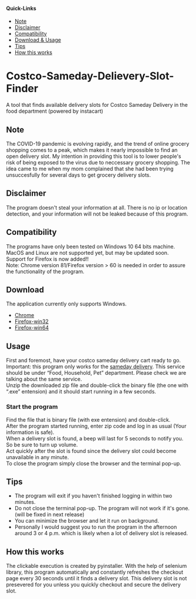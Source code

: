 #### Quick-Links
- [Note](#Note)
- [Disclaimer](#Disclaimer)
- [Compatibility](#Compatibility)
- [Download & Usage](#Download)
- [Tips](#Tips)
- [How this works](#How-this-works)

# Costco-Sameday-Delievery-Slot-Finder
A tool that finds available delivery slots for Costco Sameday Delivery in the food department (powered by instacart)

## Note
The COVID-19 pandemic is evolving rapidly, and the trend of online grocery shopping comes to a peak, which makes it nearly impossible to find an open delivery slot. My intention in providing this tool is to lower people's risk of being exposed to the virus due to neccessary grocery shopping. The idea came to me when my mom complained that she had been trying unsuccesfully for several days to get grocery delivery slots.

## Disclaimer
The program doesn't steal your information at all. There is no ip or location detection, and your information will not be leaked because of this program. 

## Compatibility
The programs have only been tested on Windows 10 64 bits machine.<br/>
MacOS and Linux are not supported yet, but may be updated soon.<br/>
Support for Firefox is now added!!<br/>
Note: Chrome version 81/Firefox version > 60 is needed in order to assure the functionality of the program.

## Download
The application currently only supports Windows.
- [Chrome](https://github.com/zzhou02/Costco-Sameday-Delievery-Slot-Finder/releases/download/v1.0/costco_windows_chrome.zip)
- [Firefox-win32](https://github.com/zzhou02/Costco-Sameday-Delievery-Slot-Finder/releases/download/v1.0/costco_windows32_firefox.zip)
- [Firefox-win64](https://github.com/zzhou02/Costco-Sameday-Delievery-Slot-Finder/releases/download/v1.0/costco_windows64_firefox.zip)

## Usage
First and foremost, have your costco sameday delivery cart ready to go.<br/>
Important: this program only works for the [sameday delivery](https://sameday.costco.com/store/costco/storefront). This service should be under “Food, Household, Pet” department. Please check we are talking about the same service.<br/>
Unzip the downloaded zip file and double-click the binary file (the one with “.exe” entension) and it should start running in a few seconds. 

### Start the program
Find the file that is binary file (with exe entension) and double-click.<br/>
After the program started running, enter zip code and log in as usual (Your information is safe).<br/>
When a delivery slot is found, a beep will last for 5 seconds to notify you. So be sure to turn up volume.<br/>
Act quickly after the slot is found since the delivery slot could become unavailable in any minute.<br/> 
To close the program simply close the browser and the terminal pop-up.

## Tips
- The program will exit if you haven't finished logging in within two minutes.
- Do not close the terminal pop-up. The program will not work if it's gone. (will be fixed in next release)
- You can minimize the browser and let it run on background. 
- Personally I would suggest you to run the program in the afternoon around 3 or 4 p.m. which is likely when a lot of delivery slot is released. 

## How this works
The clickable execution is created by pyinstaller. With the help of selenium library, this program automatically and constantly refreshes the checkout page every 30 seconds until it finds a delivery slot. This delivery slot is not presevered for you unless you quickly checkout and secure the delivery slot. 
